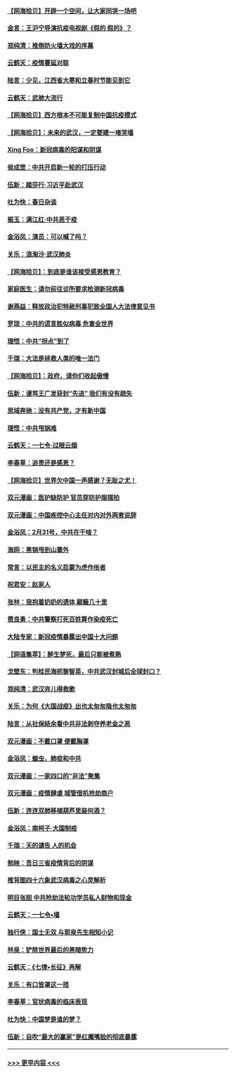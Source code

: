 #### [【网海拾贝】开辟一个空间，让大家同哭一场吧](../pages/nsc993/n11942165.md?t=03160131) 
#### [金言：王沪宁导演抗疫电视剧《假的 假的》？](../pages/nsc993/n11941510.md?t=03160131) 
#### [郑纯清：推倒防火墙大戏的序幕](../pages/nsc993/n11940838.md?t=03160131) 
#### [云鹤天：疫情蔓延对联](../pages/nsc993/n11940579.md?t=03160131) 
#### [陆言：少见，江西省大寒和立春时节能见到它](../pages/nsc993/n11939983.md?t=03160131) 
#### [云鹤天：武肺大流行](../pages/nsc993/n11939902.md?t=03160131) 
#### [【网海拾贝】西方根本不可能复制中国抗疫模式](../pages/nsc993/n11939725.md?t=03160131) 
#### [【网海拾贝】：未来的武汉，一定要建一堵哭墙](../pages/nsc993/n11938684.md?t=03160131) 
#### [Xing Foo：新冠病毒的阳谋和阴谋](../pages/nsc993/n11936086.md?t=03160131) 
#### [侯成罡：中共开启新一轮的打压行动](../pages/nsc993/n11935730.md?t=03160131) 
#### [伍新：踏莎行‧习近平赴武汉](../pages/nsc993/n11935157.md?t=03160131) 
#### [吐为快：春日杂谈](../pages/nsc993/n11934776.md?t=03160131) 
#### [振玉：满江红‧中共恶于疫](../pages/nsc993/n11934647.md?t=03160131) 
#### [金浴凤：演员：可以喊了吗？](../pages/nsc993/n11934602.md?t=03160131) 
#### [关乐：浪淘沙·武汉肺炎](../pages/nsc993/n11931792.md?t=03160131) 
#### [【网海拾贝】：到底是谁该接受感恩教育？](../pages/nsc993/n11931552.md?t=03160131) 
#### [家庭医生：请勿前往诊所要求检测新冠病毒](../pages/nsc993/n11929190.md?t=03160131) 
#### [谢燕益：释放政治犯特赦刑事犯致全国人大法律意见书](../pages/nsc993/n11928978.md?t=03160131) 
#### [罗琼：中共的谎言胜似病毒 危害全世界](../pages/nsc993/n11922636.md?t=03160131) 
#### [理悟：中共“拐点”到了](../pages/nsc993/n11928496.md?t=03160131) 
#### [千瑞：大法是拯救人类的唯一法门](../pages/nsc993/n11927637.md?t=03160131) 
#### [【网海拾贝】：政府，请你们收起傲慢](../pages/nsc993/n11926932.md?t=03160131) 
#### [伍新：谩骂王广发获封“先进” 我们有没有疏失](../pages/nsc993/n11926101.md?t=03160131) 
#### [思域奔驰：没有共产党，才有新中国](../pages/nsc993/n11926058.md?t=03160131) 
#### [理悟：中共甩锅难](../pages/nsc993/n11925355.md?t=03160131) 
#### [云鹤天：一七令·过眼云烟](../pages/nsc993/n11925284.md?t=03160131) 
#### [李春草：追责还是感恩？](../pages/nsc993/n11925274.md?t=03160131) 
#### [【网海拾贝】世界欠中国一声感谢？无耻之尤！](../pages/nsc993/n11925239.md?t=03160131) 
#### [双元漫画：医护缺防护 官员穿防护服摆拍](../pages/nsc993/n11923899.md?t=03160131) 
#### [双元漫画：中国疾控中心主任对内对外两套说辞](../pages/nsc993/n11921994.md?t=03160131) 
#### [金浴凤：2月31号，中共在干啥？](../pages/nsc993/n11922706.md?t=03160131) 
#### [海网：黑锅甩到山寨外](../pages/nsc993/n11922688.md?t=03160131) 
#### [常言：以民主的名义启蒙为虎作伥者](../pages/nsc993/n11922217.md?t=03160131) 
#### [祝君安：赵家人](../pages/nsc993/n11922209.md?t=03160131) 
#### [张林：我抱着奶奶的遗体 颠簸几十里](../pages/nsc993/n11920945.md?t=03160131) 
#### [费良勇：中共警察打死百姓算作染疫死亡](../pages/nsc993/n11919264.md?t=03160131) 
#### [大陆专家：新冠疫情暴露出中国十大问题](../pages/nsc993/n11919187.md?t=03160131) 
#### [【网语集萃】：醉生梦死，最后只能被煮熟](../pages/nsc993/n11918994.md?t=03160131) 
#### [戈壁东：判桂民海抓黎智英，中共武汉封城后全球封口？](../pages/nsc993/n11917982.md?t=03160131) 
#### [郑纯清：武汉弃儿得救歌](../pages/nsc993/n11917881.md?t=03160131) 
#### [关乐：为何《大国战疫》出也太匆匆隐也太匆匆](../pages/nsc993/n11917792.md?t=03160131) 
#### [陆言：从社保结余看中共非法剥夺养老金之恶](../pages/nsc993/n11917084.md?t=03160131) 
#### [双元漫画：不戴口罩 便戴胸罩](../pages/nsc993/n11916447.md?t=03160131) 
#### [金浴凤：蝗虫，肺疫和中共](../pages/nsc993/n11916904.md?t=03160131) 
#### [双元漫画：一家四口的“非法”聚集](../pages/nsc993/n11916378.md?t=03160131) 
#### [双元漫画：疫情肆虐 城管借机抢劫商户](../pages/nsc993/n11916310.md?t=03160131) 
#### [伍新：连连双肺移植葫芦里装何酒？](../pages/nsc993/n11913667.md?t=03160131) 
#### [金浴凤：南柯子·大国制疫](../pages/nsc993/n11913657.md?t=03160131) 
#### [千瑞：天的谴告  人的机会](../pages/nsc993/n11913309.md?t=03160131) 
#### [勉映：吾日三省疫情背后的阴谋](../pages/nsc993/n11913079.md?t=03160131) 
#### [推背图四十六象武汉病毒之心灵解析](../pages/nsc993/n11911761.md?t=03160131) 
#### [明目张胆 中共抢劫法轮功学员私人财物和现金](../pages/nsc993/n11910262.md?t=03160131) 
#### [云鹤天：一七令▪墙](../pages/nsc993/n11910627.md?t=03160131) 
#### [独行侠：国士无双 与郭泉先生相知小记](../pages/nsc993/n11910613.md?t=03160131) 
#### [林泉：铲除世界最后的黑暗势力](../pages/nsc993/n11909320.md?t=03160131) 
#### [云鹤天：《七律▪长征》再解](../pages/nsc993/n11909327.md?t=03160131) 
#### [关乐：有口皆罩这一捂](../pages/nsc993/n11908393.md?t=03160131) 
#### [李春草：官状病毒的临床表现](../pages/nsc993/n11908339.md?t=03160131) 
#### [吐为快：中国梦是谁的梦？](../pages/nsc993/n11906564.md?t=03160131) 
#### [伍新：自吹“最大的赢家”是红魔嘴脸的彻底暴露](../pages/nsc993/n11906407.md?t=03160131) 

----
#### [ >>> 更早内容 <<< ](../indexes/nsc993-earlier.md)
